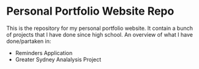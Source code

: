 # Personal Portfolio Website Repo
This is the repository for my personal portfolio website. It contain a bunch of projects that I have done since high school.
An overview of what I have done/partaken in:
- Reminders Application
- Greater Sydney Analalysis Project

